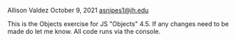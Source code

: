 Allison Valdez
October 9, 2021
asnipes1@jh.edu

This is the Objects exercise for JS "Objects" 4.5. If any changes need to be made do let me know. All code runs via the console.